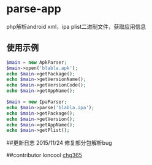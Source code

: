 parse-app
=============

php解析android xml，ipa plist二进制文件，获取应用信息

## 使用示例
```php
$main = new ApkParser;
$main->open('blabla.apk');
echo $main->getPackage();
echo $main->getVersionName();
echo $main->getVersionCode();
echo $main->getAppName();

$main = new IpaParser;
echo $main->parse('blabla.ipa');
echo $main->getPackage();
echo $main->getVersion();
echo $main->getAppName();
echo $main->getPlist();
```

##更新日志
2015/11/24 修复部分包解析bug

##contributor
loncool
[chg365](https://github.com/chg365)
